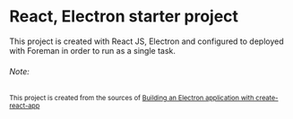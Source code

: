 # React, Electron starter project

This project is created with React JS, Electron and configured to deployed with Foreman in order to run as a single task.

###### Note:

<small>This project is created from the sources of [Building an Electron application with create-react-app](https://www.freecodecamp.org/news/building-an-electron-application-with-create-react-app-97945861647c)</small>
